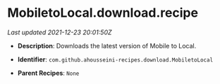 # MobiletoLocal.download.recipe

_Last updated 2021-12-23 20:01:50Z_

- **Description**: Downloads the latest version of Mobile to Local.

- **Identifier**: `com.github.ahousseini-recipes.download.MobiletoLocal`

- **Parent Recipes**: `None`

